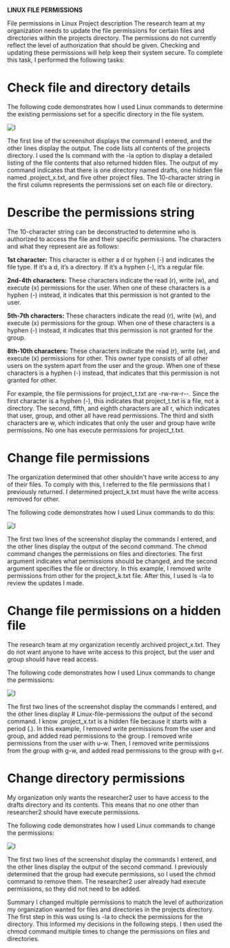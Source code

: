 **LINUX FILE PERMISSIONS**

File permissions in Linux
Project description
The research team at my organization needs to update the file permissions for certain files and directories within the projects directory. The permissions do not currently reflect the level of authorization that should be given. Checking and updating these permissions will help keep their system secure. To complete this task, I performed the following tasks:

**<h1>Check file and directory details</h1>**

The following code demonstrates how I used Linux commands to determine the existing permissions set for a specific directory in the file system.

![l](https://imgur.com/h9A8tFJ.png)


The first line of the screenshot displays the command I entered, and the other lines display the output. The code lists all contents of the projects directory. I used the ls command with the -la option to display a detailed listing of the file contents that also returned hidden files. The output of my command indicates that there is one directory named drafts, one hidden file named .project_x.txt, and five other project files. The 10-character string in the first column represents the permissions set on each file or directory.

**<h1>Describe the permissions string</h1>**

The 10-character string can be deconstructed to determine who is authorized to access the file and their specific permissions. The characters and what they represent are as follows:

**1st character:** This character is either a d or hyphen (-) and indicates the file type. If it’s a d, it’s a directory. If it’s a hyphen (-), it’s a regular file.

**2nd-4th characters:** These characters indicate the read (r), write (w), and execute (x) permissions for the user. When one of these characters is a hyphen (-) instead, it indicates that this permission is not granted to the user.

**5th-7th characters:** These characters indicate the read (r), write (w), and execute (x) permissions for the group. When one of these characters is a hyphen (-) instead, it indicates that this permission is not granted for the group.

**8th-10th characters:** These characters indicate the read (r), write (w), and execute (x) permissions for other. This owner type consists of all other users on the system apart from the user and the group. When one of these characters is a hyphen (-) instead, that indicates that this permission is not granted for other.

For example, the file permissions for project_t.txt are -rw-rw-r--. Since the first character is a hyphen (-), this indicates that project_t.txt is a file, not a directory. The second, fifth, and eighth characters are all r, which indicates that user, group, and other all have read permissions. The third and sixth characters are w, which indicates that only the user and group have write permissions. No one has execute permissions for project_t.txt.

**<h1>Change file permissions</h1>**

The organization determined that other shouldn't have write access to any of their files. To comply with this, I referred to the file permissions that I previously returned. I determined project_k.txt must have the write access removed for other.

The following code demonstrates how I used Linux commands to do this:

![l](https://imgur.com/iW5Ugv1.png)



The first two lines of the screenshot display the commands I entered, and the other lines display the output of the second command. The chmod command changes the permissions on files and directories. The first argument indicates what permissions should be changed, and the second argument specifies the file or directory. In this example, I removed write permissions from other for the project_k.txt file. After this, I used ls -la to review the updates I made.

**<h1>Change file permissions on a hidden file</h1>**

The research team at my organization recently archived project_x.txt. They do not want anyone to have write access to this project, but the user and group should have read access. 

The following code demonstrates how I used Linux commands to change the permissions:

![l](https://imgur.com/yoBmLtu.png)


The first two lines of the screenshot display the commands I entered, and the other lines display # Linux-file-permissions
the output of the second command. I know .project_x.txt is a hidden file because it starts with a period (.). In this example, I removed write permissions from the user and group, and added read permissions to the group. I removed write permissions from the user with u-w. Then, I removed write permissions from the group with g-w, and added read permissions to the group with g+r. 

**<h1>Change directory permissions</h1>**

My organization only wants the researcher2 user to have access to the drafts directory and its contents. This means that no one other than researcher2 should have execute permissions.

The following code demonstrates how I used Linux commands to change the permissions:


![l](https://imgur.com/Jkw72lt.png)


The first two lines of the screenshot display the commands I entered, and the other lines display the output of the second command. I previously determined that the group had execute permissions, so I used the chmod command to remove them. The researcher2 user already had execute permissions, so they did not need to be added.


Summary
I changed multiple permissions to match the level of authorization my organization wanted for files and directories in the projects directory. The first step in this was using ls -la to check the permissions for the directory. This informed my decisions in the following steps. I then used the chmod command multiple times to change the permissions on files and directories.
